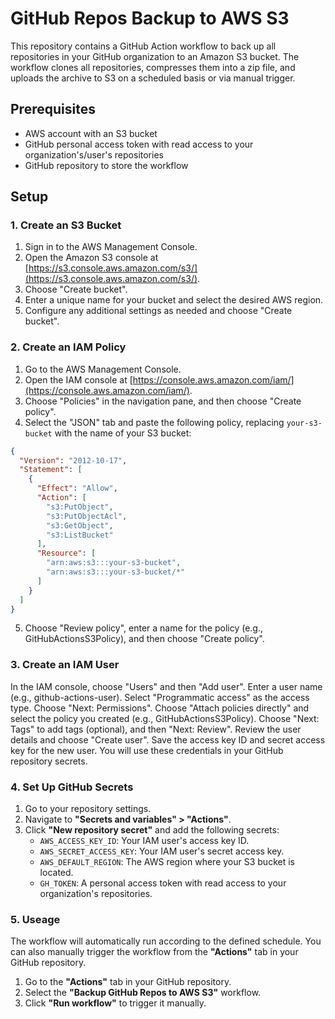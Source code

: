 # GitHub Repos Backup to AWS S3

This repository contains a GitHub Action workflow to back up all repositories in your GitHub organization to an Amazon S3 bucket. The workflow clones all repositories, compresses them into a zip file, and uploads the archive to S3 on a scheduled basis or via manual trigger.

## Prerequisites

- AWS account with an S3 bucket
- GitHub personal access token with read access to your organization's/user's repositories
- GitHub repository to store the workflow

## Setup

### 1. Create an S3 Bucket

1. Sign in to the AWS Management Console.
2. Open the Amazon S3 console at [https://s3.console.aws.amazon.com/s3/](https://s3.console.aws.amazon.com/s3/).
3. Choose "Create bucket".
4. Enter a unique name for your bucket and select the desired AWS region.
5. Configure any additional settings as needed and choose "Create bucket".

### 2. Create an IAM Policy

1. Go to the AWS Management Console.
2. Open the IAM console at [https://console.aws.amazon.com/iam/](https://console.aws.amazon.com/iam/).
3. Choose "Policies" in the navigation pane, and then choose "Create policy".
4. Select the "JSON" tab and paste the following policy, replacing `your-s3-bucket` with the name of your S3 bucket:

```json
{
  "Version": "2012-10-17",
  "Statement": [
    {
      "Effect": "Allow",
      "Action": [
        "s3:PutObject",
        "s3:PutObjectAcl",
        "s3:GetObject",
        "s3:ListBucket"
      ],
      "Resource": [
        "arn:aws:s3:::your-s3-bucket",
        "arn:aws:s3:::your-s3-bucket/*"
      ]
    }
  ]
}
```

5. Choose "Review policy", enter a name for the policy (e.g., GitHubActionsS3Policy), and then choose "Create policy".

### 3. Create an IAM User
In the IAM console, choose "Users" and then "Add user".
Enter a user name (e.g., github-actions-user).
Select "Programmatic access" as the access type.
Choose "Next: Permissions".
Choose "Attach policies directly" and select the policy you created (e.g., GitHubActionsS3Policy).
Choose "Next: Tags" to add tags (optional), and then "Next: Review".
Review the user details and choose "Create user".
Save the access key ID and secret access key for the new user. You will use these credentials in your GitHub repository secrets.


### 4. Set Up GitHub Secrets
1. Go to your repository settings.
2. Navigate to **"Secrets and variables" > "Actions"**.
3. Click **"New repository secret"** and add the following secrets:
   - `AWS_ACCESS_KEY_ID`: Your IAM user's access key ID.
   - `AWS_SECRET_ACCESS_KEY`: Your IAM user's secret access key.
   - `AWS_DEFAULT_REGION`: The AWS region where your S3 bucket is located.
   - `GH_TOKEN`: A personal access token with read access to your organization's repositories.


### 5. Useage

The workflow will automatically run according to the defined schedule. You can also manually trigger the workflow from the **"Actions"** tab in your GitHub repository.

1. Go to the **"Actions"** tab in your GitHub repository.
2. Select the **"Backup GitHub Repos to AWS S3"** workflow.
3. Click **"Run workflow"** to trigger it manually.
